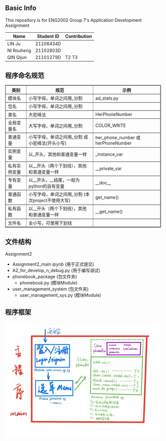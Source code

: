 ## Basic Info
This repository is for ENG2002 Group 7's Application Development Assignment

| Name       | Student ID | Contribution |
|------------|------------|--------------|
| LIN Ju     | 21106434D  |              |
| NI Rouheng | 21102803D  |              |              
| QIN Qijun  | 21101279D  |    T2 T3     |

## 程序命名规范

<table border="1" cellpadding="1" cellspacing="1"><tbody><tr><th>类别</th><th>规范</th><th>示例</th></tr><tr><td>模块名</td><td>小写字母，单词之间用_分割</td><td>ad_stats.py</td></tr><tr><td>包名</td><td>小写字母，单词之间用_分割</td><td>&nbsp;</td></tr><tr><td>类名</td><td>大驼峰法</td><td>HerPhoneNumber</td></tr><tr><td>全局变量名</td><td>大写字母，单词之间用_分割</td><td>COLOR_WRITE</td></tr><tr><td>普通变量</td><td>小写字母，单词之间用_分割 或 小驼峰法(开头小写)</td><td>her_phone_number 或 herPhoneNumber</td></tr><tr><td>实例变量</td><td>以_开头，其他和普通变量一样</td><td>_instance_var</td></tr><tr><td>私有实例变量</td><td>以__开头（两个下划线），其他和普通变量一样</td><td>__private_var</td></tr><tr><td>专有变量</td><td>以__开头，__结尾，一般为python的自有变量</td><td>__doc__</td></tr><tr><td>普通函数</td><td>小写字母，单词之间用_分割 (本次project不使用大写)</td><td>get_name()</td></tr><tr><td>私有函数</td><td>以__开头（两个下划线），其他和普通变量一样</td><td>__get_name()</td></tr><tr><td>文件名</td><td>全小写，可使用下划线</td><td>&nbsp;</td></tr></tbody></table>

## 文件结构

Assignment2
- Assignment2_main.ipynb (用于正式提交)
- A2_for_develop_n_debug.py (用于编写调试)
- phonebook_package (包文件夹)
  - phonebook.py (模块Module)
- user_management_system (包文件夹)
  - user_management_sys.py (模块Module)
  
## 程序框架

<img src="https://github.com/ENG2002Gp7Studio/ENG2002_Group7/blob/master/Sources/Program%20Structure.jpg?raw=true" alt="Program Structure">
